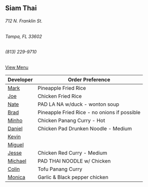 ## Siam Thai
###### 712 N. Franklin St.
###### Tampa, FL 33602
###### (813) 229-9710

[View Menu](http://www.si-am-thairestaurant.com/lunch-menu/)



Developer     | Order Preference
--------------|---------------------
[Mark](http://github.com/mark-smithtb)              | Pineapple Fried Rice
[Joe](https://github.com/Montchat)                  | Chicken Fried Rice
[Nate](https://github.com/thunemn)                  | PAD LA NA w/duck - wonton soup
[Brad](https://github.com/bradreed)                 | Pineapple Fried Rice - no onions if possible
[Minho](https://github.com/minhochoi)               | Chicken Panang Curry - Hot
[Daniel](https://github.come/dtartaglia)            | Chicken Pad Drunken Noodle - Medium
[Kevin]()                                           | 
[Miguel](https://github.com/MiguelBrito1086)        |         
[Jesse](https://github.com/jessecurry)    	        | Chicken Red Curry - Medium
[Michael]()                                         | PAD THAI NOODLE w/ Chicken
[Colin](https://github.com/ColinFendrick)           | Tofu Panang Curry
[Monica](https://github.com/MonicaUlloa)            | Garlic & Black pepper chicken
